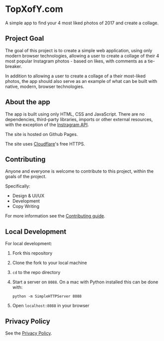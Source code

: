 # TopXofY.com

A simple app to find your 4 most liked photos of 2017 and create a collage.

## Project Goal

The goal of this project is to create a simple web application, using only modern browser technologies,
allowing a user to create a collage of their 4 most popular Instagram photos - based on likes, with comments
as a tie-breaker.

In addition to allowing a user to create a collage of a their most-liked photos, the app should
also serve as an example of what can be built with native, modern, browser technologies.

## About the app

The app is built using only HTML, CSS and JavaScript. There are no dependencies, third-party libraries, imports
or other external resources, with the exception of the [Instragram API](https://www.instagram.com/developer/).

The site is hosted on Github Pages.

The site uses [Cloudflare](https://www.cloudflare.com/)'s free HTTPS.

## Contributing

Anyone and everyone is welcome to contribute to this project, within the goals of the project.

Specifically:
* Design & UI/UX
* Development
* Copy Writing

For more information see the [Contributing guide](https://github.com/brettdewoody/top-x-of-y/blob/master/CONTRIBUTING.md).

## Local Development

For local development:

1. Fork this repository
2. Clone the fork to your local machine
3. `cd` to the repo directory
4. Start a server on `8088`. On a mac with Python installed this can be done with:

      `python -m SimpleHTTPServer 8088`
5. Open `localhost:8088` in your browser

## Privacy Policy

See the [Privacy Policy](https://github.com/brettdewoody/top-x-of-y/blob/master/PRIVACY.md).




